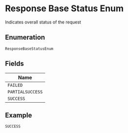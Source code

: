 
# Response Base Status Enum

Indicates overall status of the request

## Enumeration

`ResponseBaseStatusEnum`

## Fields

| Name |
|  --- |
| `FAILED` |
| `PARTIALSUCCESS` |
| `SUCCESS` |

## Example

```
SUCCESS
```

